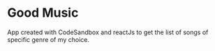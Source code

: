 # Good Music
App created with CodeSandbox and reactJs to get the list of songs of specific genre of my choice.
